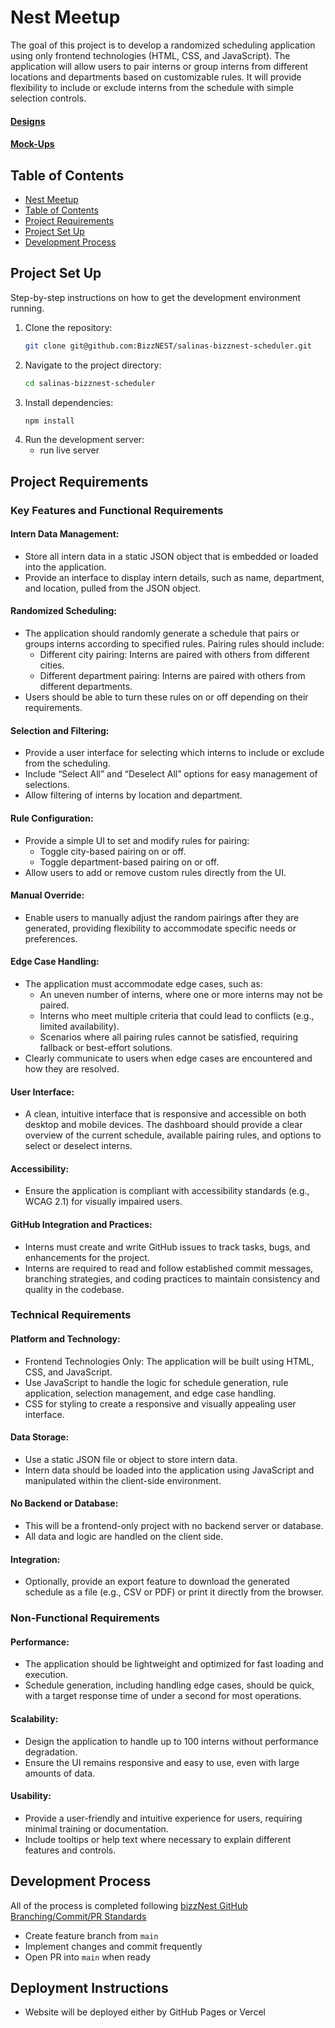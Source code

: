 # Nest Meetup

The goal of this project is to develop a randomized scheduling application using only frontend technologies (HTML, CSS, and JavaScript). The application will allow users to pair interns or group interns from different locations and departments based on customizable rules. It will provide flexibility to include or exclude interns from the schedule with simple selection controls.

#### [Designs](https://www.figma.com/design/1nsYgWIN5bC7NnnVApTcK4/Salinas---bizzNest-Scheduler?node-id=0-1&t=TLQ1O5AYgPPOLJtm-0)

#### [Mock-Ups](https://excalidraw.com/#json=hXikrerg9aW93NtIB4y55,HiubrShERrkbW7idVJSJiA)

## Table of Contents

- [Nest Meetup](#nest-meetup)
- [Table of Contents](#table-of-contents)
- [Project Requirements](#project-requirements)
- [Project Set Up](#project-set-up)
- [Development Process](#development-process)

## Project Set Up 

Step-by-step instructions on how to get the development environment running.

1. Clone the repository:
    ```sh
    git clone git@github.com:BizzNEST/salinas-bizznest-scheduler.git
    ```
2. Navigate to the project directory:
    ```sh
    cd salinas-bizznest-scheduler
    ```
3. Install dependencies:
    ```sh
    npm install
    ```
4. Run the development server:
   - run live server

## Project Requirements

### Key Features and Functional Requirements

#### Intern Data Management:
- Store all intern data in a static JSON object that is embedded or loaded into the application.
- Provide an interface to display intern details, such as name, department, and location, pulled from the JSON object.
  
#### Randomized Scheduling:
- The application should randomly generate a schedule that pairs or groups interns according to specified rules.
Pairing rules should include:
  - Different city pairing: Interns are paired with others from different cities.
  - Different department pairing: Interns are paired with others from different departments.
- Users should be able to turn these rules on or off depending on their requirements.
  
#### Selection and Filtering:
- Provide a user interface for selecting which interns to include or exclude from the scheduling.
- Include “Select All” and “Deselect All” options for easy management of selections.
- Allow filtering of interns by location and department.

#### Rule Configuration:
- Provide a simple UI to set and modify rules for pairing:
    - Toggle city-based pairing on or off.
    - Toggle department-based pairing on or off.
- Allow users to add or remove custom rules directly from the UI.
  
#### Manual Override:
- Enable users to manually adjust the random pairings after they are generated, providing flexibility to accommodate specific needs or preferences.
  
#### Edge Case Handling:
- The application must accommodate edge cases, such as:
    - An uneven number of interns, where one or more interns may not be paired.
    - Interns who meet multiple criteria that could lead to conflicts (e.g., limited availability). 
    - Scenarios where all pairing rules cannot be satisfied, requiring fallback or best-effort solutions.
- Clearly communicate to users when edge cases are encountered and how they are resolved.

#### User Interface:
- A clean, intuitive interface that is responsive and accessible on both desktop and mobile devices.
The dashboard should provide a clear overview of the current schedule, available pairing rules, and options to select or deselect interns.

#### Accessibility:
- Ensure the application is compliant with accessibility standards (e.g., WCAG 2.1) for visually impaired users.

#### GitHub Integration and Practices:
- Interns must create and write GitHub issues to track tasks, bugs, and enhancements for the project.
- Interns are required to read and follow established commit messages, branching strategies, and coding practices to maintain consistency and quality in the codebase.

### Technical Requirements

#### Platform and Technology:
- Frontend Technologies Only: The application will be built using HTML, CSS, and JavaScript.
- Use JavaScript to handle the logic for schedule generation, rule application, selection management, and edge case handling.
- CSS for styling to create a responsive and visually appealing user interface.

#### Data Storage:
- Use a static JSON file or object to store intern data. 
- Intern data should be loaded into the application using JavaScript and manipulated within the client-side environment.

#### No Backend or Database:
- This will be a frontend-only project with no backend server or database.
- All data and logic are handled on the client side.

#### Integration:
- Optionally, provide an export feature to download the generated schedule as a file (e.g., CSV or PDF) or print it directly from the browser.

### Non-Functional Requirements

#### Performance:
- The application should be lightweight and optimized for fast loading and execution.
- Schedule generation, including handling edge cases, should be quick, with a target response time of under a second for most operations.

#### Scalability:
- Design the application to handle up to 100 interns without performance degradation.
- Ensure the UI remains responsive and easy to use, even with large amounts of data.

#### Usability:
- Provide a user-friendly and intuitive experience for users, requiring minimal training or documentation.
- Include tooltips or help text where necessary to explain different features and controls.


## Development Process

All of the process is completed following [bizzNest GitHub Branching/Commit/PR Standards](https://github.com/BizzNEST/Standards-and-Practices/tree/main/standards)

* Create feature branch from `main`
* Implement changes and commit frequently
* Open PR into `main` when ready


## Deployment Instructions

* Website will be deployed either by GitHub Pages or Vercel



